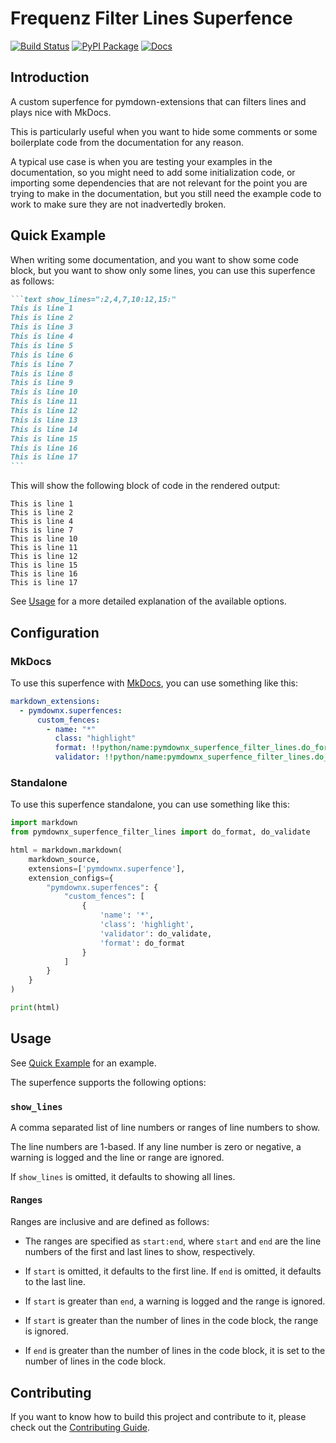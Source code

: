 # Frequenz Filter Lines Superfence

[![Build Status](https://github.com/frequenz-floss/pymdownx-superfence-filter-lines-python/actions/workflows/ci.yaml/badge.svg)](https://github.com/frequenz-floss/pymdownx-superfence-filter-lines-python/actions/workflows/ci.yaml)
[![PyPI Package](https://img.shields.io/pypi/v/pymdownx-superfence-filter-lines)](https://pypi.org/project/pymdownx-superfence-filter-lines/)
[![Docs](https://img.shields.io/badge/docs-latest-informational)](https://frequenz-floss.github.io/pymdownx-superfence-filter-lines-python/)

## Introduction

A custom superfence for pymdown-extensions that can filters lines and plays
nice with MkDocs.

This is particularly useful when you want to hide some comments or some
boilerplate code from the documentation for any reason.

A typical use case is when you are testing your examples in the documentation,
so you might need to add some initialization code, or importing some dependencies
that are not relevant for the point you are trying to make in the
documentation, but you still need the example code to work to make sure they are
not inadvertedly broken.

## Quick Example

When writing some documentation, and you want to show some code block, but
you want to show only some lines, you can use this superfence as follows:

~~~markdown
```text show_lines=":2,4,7,10:12,15:"
This is line 1
This is line 2
This is line 3
This is line 4
This is line 5
This is line 6
This is line 7
This is line 8
This is line 9
This is line 10
This is line 11
This is line 12
This is line 13
This is line 14
This is line 15
This is line 16
This is line 17
```
~~~

This will show the following block of code in the rendered output:

```text
This is line 1
This is line 2
This is line 4
This is line 7
This is line 10
This is line 11
This is line 12
This is line 15
This is line 16
This is line 17
```

See [Usage](#usage) for a more detailed explanation of the available options.

## Configuration

### MkDocs

To use this superfence with [MkDocs](https://www.mkdocs.org/), you can use
something like this:

```yaml
markdown_extensions:
  - pymdownx.superfences:
      custom_fences:
        - name: "*"
          class: "highlight"
          format: !!python/name:pymdownx_superfence_filter_lines.do_format
          validator: !!python/name:pymdownx_superfence_filter_lines.do_validate
```

### Standalone

To use this superfence standalone, you can use something like this:

```python
import markdown
from pymdownx_superfence_filter_lines import do_format, do_validate

html = markdown.markdown(
    markdown_source,
    extensions=['pymdownx.superfence'],
    extension_configs={
        "pymdownx.superfences": {
            "custom_fences": [
                {
                    'name': '*',
                    'class': 'highlight',
                    'validator': do_validate,
                    'format': do_format
                }
            ]
        }
    }
)

print(html)
```

## Usage

See [Quick Example](#quick-example) for an example.

The superfence supports the following options:

### `show_lines`

A comma separated list of line numbers or ranges of line numbers to show.

The line numbers are 1-based. If any line number is zero or negative, a warning
is logged and the line or range are ignored.

If `show_lines` is omitted, it defaults to showing all lines.

#### Ranges

Ranges are inclusive and are defined as follows:

* The ranges are specified as `start:end`, where `start` and `end` are the line
  numbers of the first and last lines to show, respectively.

* If `start` is omitted, it defaults to the first line. If `end` is omitted, it
  defaults to the last line.

* If `start` is greater than `end`, a warning is logged and the range is
  ignored.

* If `start` is greater than the number of lines in the code block, the range
  is ignored.

* If `end` is greater than the number of lines in the code block, it is set to
  the number of lines in the code block.

## Contributing

If you want to know how to build this project and contribute to it, please
check out the [Contributing Guide](CONTRIBUTING.md).
